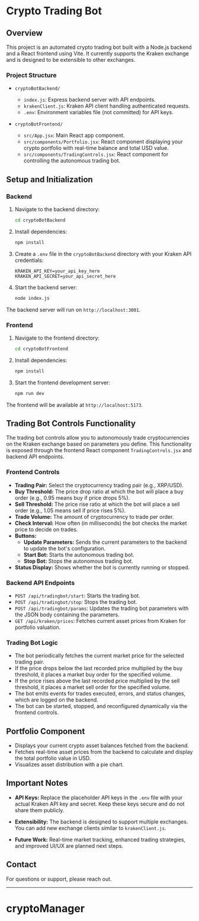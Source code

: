 # Crypto Trading Bot

## Overview

This project is an automated crypto trading bot built with a Node.js backend and a React frontend using Vite. It currently supports the Kraken exchange and is designed to be extensible to other exchanges.

### Project Structure

- `cryptoBotBackend/`
  - `index.js`: Express backend server with API endpoints.
  - `krakenClient.js`: Kraken API client handling authenticated requests.
  - `.env`: Environment variables file (not committed) for API keys.

- `cryptoBotFrontend/`
  - `src/App.jsx`: Main React app component.
  - `src/components/Portfolio.jsx`: React component displaying your crypto portfolio with real-time balance and total USD value.
  - `src/components/TradingControls.jsx`: React component for controlling the autonomous trading bot.

## Setup and Initialization

### Backend

1. Navigate to the backend directory:
   ```bash
   cd cryptoBotBackend
   ```

2. Install dependencies:
   ```bash
   npm install
   ```

3. Create a `.env` file in the `cryptoBotBackend` directory with your Kraken API credentials:
   ```
   KRAKEN_API_KEY=your_api_key_here
   KRAKEN_API_SECRET=your_api_secret_here
   ```

4. Start the backend server:
   ```bash
   node index.js
   ```

The backend server will run on `http://localhost:3001`.

### Frontend

1. Navigate to the frontend directory:
   ```bash
   cd cryptoBotFrontend
   ```

2. Install dependencies:
   ```bash
   npm install
   ```

3. Start the frontend development server:
   ```bash
   npm run dev
   ```

The frontend will be available at `http://localhost:5173`.

## Trading Bot Controls Functionality

The trading bot controls allow you to autonomously trade cryptocurrencies on the Kraken exchange based on parameters you define. This functionality is exposed through the frontend React component `TradingControls.jsx` and backend API endpoints.

### Frontend Controls

- **Trading Pair:** Select the cryptocurrency trading pair (e.g., XRP/USD).
- **Buy Threshold:** The price drop ratio at which the bot will place a buy order (e.g., 0.95 means buy if price drops 5%).
- **Sell Threshold:** The price rise ratio at which the bot will place a sell order (e.g., 1.05 means sell if price rises 5%).
- **Trade Volume:** The amount of cryptocurrency to trade per order.
- **Check Interval:** How often (in milliseconds) the bot checks the market price to decide on trades.
- **Buttons:** 
  - **Update Parameters:** Sends the current parameters to the backend to update the bot's configuration.
  - **Start Bot:** Starts the autonomous trading bot.
  - **Stop Bot:** Stops the autonomous trading bot.
- **Status Display:** Shows whether the bot is currently running or stopped.

### Backend API Endpoints

- `POST /api/tradingbot/start`: Starts the trading bot.
- `POST /api/tradingbot/stop`: Stops the trading bot.
- `POST /api/tradingbot/params`: Updates the trading bot parameters with the JSON body containing the parameters.
- `GET /api/kraken/prices`: Fetches current asset prices from Kraken for portfolio valuation.

### Trading Bot Logic

- The bot periodically fetches the current market price for the selected trading pair.
- If the price drops below the last recorded price multiplied by the buy threshold, it places a market buy order for the specified volume.
- If the price rises above the last recorded price multiplied by the sell threshold, it places a market sell order for the specified volume.
- The bot emits events for trades executed, errors, and status changes, which are logged on the backend.
- The bot can be started, stopped, and reconfigured dynamically via the frontend controls.

## Portfolio Component

- Displays your current crypto asset balances fetched from the backend.
- Fetches real-time asset prices from the backend to calculate and display the total portfolio value in USD.
- Visualizes asset distribution with a pie chart.

## Important Notes

- **API Keys:** Replace the placeholder API keys in the `.env` file with your actual Kraken API key and secret. Keep these keys secure and do not share them publicly.

- **Extensibility:** The backend is designed to support multiple exchanges. You can add new exchange clients similar to `krakenClient.js`.

- **Future Work:** Real-time market tracking, enhanced trading strategies, and improved UI/UX are planned next steps.

## Contact

For questions or support, please reach out.

---
# cryptoManager

